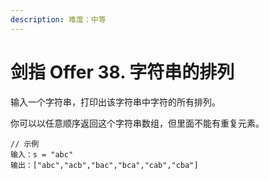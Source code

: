 ```yaml
---
description: 难度：中等
---
```


# 剑指 Offer 38. 字符串的排列

输入一个字符串，打印出该字符串中字符的所有排列。

你可以以任意顺序返回这个字符串数组，但里面不能有重复元素。

```
// 示例
输入：s = "abc"
输出：["abc","acb","bac","bca","cab","cba"]
```

